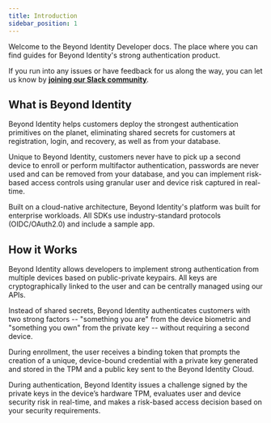 ```yaml
---
title: Introduction
sidebar_position: 1
---
```


Welcome to the Beyond Identity Developer docs. The place where you can find guides for Beyond Identity's strong authentication product. 

If you run into any issues or have feedback for us along the way, you can let us know by **[joining our Slack community](https://join.slack.com/t/byndid/shared_invite/zt-1anns8n83-NQX4JvW7coi9dksADxgeBQ)**.

## What is Beyond Identity

Beyond Identity helps customers deploy the strongest authentication primitives on the planet, eliminating shared secrets for customers at registration, login, and recovery, as well as from your database.

Unique to Beyond Identity, customers never have to pick up a second device to enroll or perform multifactor authentication, passwords are never used and can be removed from your database, and you can implement risk-based access controls using granular user and device risk captured in real-time.

Built on a cloud-native architecture, Beyond Identity's platform was built for enterprise workloads. All SDKs use industry-standard protocols (OIDC/OAuth2.0) and include a sample app. 

## How it Works
Beyond Identity allows developers to implement strong authentication from multiple devices based on public-private keypairs. All keys are cryptographically linked to the user and can be centrally managed using our APIs. 

Instead of shared secrets, Beyond Identity authenticates customers with two strong factors -- "something you are" from the device biometric and "something you own" from the private key -- without requiring a second device. 

During enrollment, the user receives a binding token that prompts the creation of a unique, device-bound credential with a private key generated and stored in the TPM and a public key sent to the Beyond Identity Cloud.

During authentication, Beyond Identity issues a challenge signed by the private keys in the device’s hardware TPM, evaluates user and device security risk in real-time, and makes a risk-based access decision based on your security requirements.